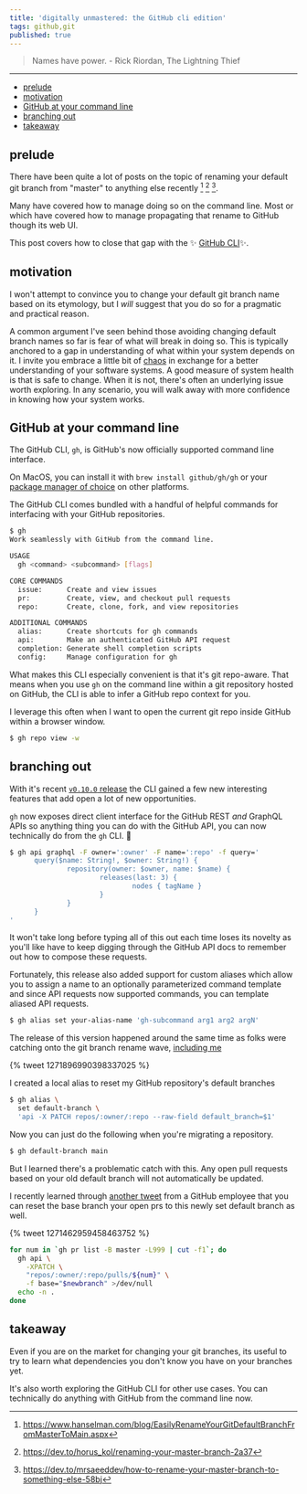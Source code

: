 ```yaml
---
title: 'digitally unmastered: the GitHub cli edition'
tags: github,git
published: true
---
```


> Names have power.
> \- Rick Riordan, The Lightning Thief

---

* [prelude](#prelude)
* [motivation](#motivation)
* [GitHub at your command line](#github-at-your-command-line)
* [branching out](#branching-out)
* [takeaway](#takeaway)

## prelude

There have been quite a lot of posts on the topic of renaming your default git branch from "master" to anything else recently [^1] [^2] [^3]. 

Many have covered how to manage doing so on the command line. Most or which have covered how to manage propagating that rename to GitHub though its web UI. 

This post covers how to close that gap with the ✨ [GitHub CLI](https://cli.github.com/)✨.

## motivation

I won't attempt to convince you to change your default git branch name based on its etymology, but I _will_ suggest that you do so for a pragmatic and practical reason. 

A common argument I've seen behind those avoiding changing default branch names so far is fear of what will break in doing so. This is typically anchored to a gap in understanding of what within your system depends on it. I invite you embrace a little bit of [chaos](https://en.wikipedia.org/wiki/Chaos_engineering) in exchange for a better understanding of your software systems. A good measure of system health is that is safe to change. When it is not, there's often an underlying issue worth exploring. In any scenario, you will walk away with more confidence in knowing how your system works.

## GitHub at your command line

The GitHub CLI, `gh`, is GitHub's now officially supported command line interface.

On MacOS, you can install it with `brew install github/gh/gh` or your [package manager of choice](https://github.com/cli/cli#installation) on other platforms.

The GitHub CLI comes bundled with a handful of helpful commands for interfacing with your GitHub repositories. 

```sh
$ gh
Work seamlessly with GitHub from the command line.

USAGE
  gh <command> <subcommand> [flags]

CORE COMMANDS
  issue:      Create and view issues
  pr:         Create, view, and checkout pull requests
  repo:       Create, clone, fork, and view repositories

ADDITIONAL COMMANDS
  alias:      Create shortcuts for gh commands
  api:        Make an authenticated GitHub API request
  completion: Generate shell completion scripts
  config:     Manage configuration for gh
```

What makes this CLI especially convenient is that it's git repo-aware. That means when you use `gh` on the command line within a git repository hosted on GitHub, the CLI is able to infer a GitHub repo context for you.

I leverage this often when I want to open the current git repo inside GitHub within a browser window.

```sh
$ gh repo view -w
```

## branching out

With it's recent [`v0.10.0` release](https://github.com/cli/cli/releases/tag/v0.10.0) the CLI gained a few new interesting features that add open a lot of new opportunities. 

`gh` now exposes direct client interface for the GitHub REST _and_ GraphQL APIs so anything thing you can do with the GitHub API, you can now technically do from the `gh` CLI. 🤯

```sh
$ gh api graphql -F owner=':owner' -F name=':repo' -f query='
      query($name: String!, $owner: String!) {
              repository(owner: $owner, name: $name) {
                      releases(last: 3) {
                              nodes { tagName }
                      }
              }
      }
'
```

It won't take long before typing all of this out each time loses its novelty as you'll like have to keep digging through the GitHub API docs to remember out how to compose these requests.

Fortunately, this release also added support for custom aliases which allow you to assign a name to an optionally parameterized command template and since API requests now supported commands, you can template aliased API requests.

```sh
$ gh alias set your-alias-name 'gh-subcommand arg1 arg2 argN'
```

The release of this version happened around the same time as folks were catching onto the git branch rename wave, [including me](https://twitter.com/softprops/status/1271896990398337025)

{% tweet 1271896990398337025 %}

I created a local alias to reset my GitHub repository's default branches

```sh
$ gh alias \
  set default-branch \
  'api -X PATCH repos/:owner/:repo --raw-field default_branch=$1'
```

Now you can just do the following when you're migrating a repository.

```sh
$ gh default-branch main
```

But I learned there's a problematic catch with this. Any open pull requests based on your old default branch will not automatically be updated.

I recently learned through [another tweet](https://twitter.com/mislav/status/1271462959458463752) from a GitHub employee that you can reset the base branch your open prs to this newly set default branch as well.

{% tweet 1271462959458463752 %}


```sh
for num in `gh pr list -B master -L999 | cut -f1`; do
  gh api \
    -XPATCH \
    "repos/:owner/:repo/pulls/${num}" \
    -f base="$newbranch" >/dev/null
  echo -n .
done
```

## takeaway

Even if you are on the market for changing your git branches, its useful to try to learn what dependencies you don't know you have on your branches yet.

It's also worth exploring the GitHub CLI for other use cases. You can technically do anything with GitHub from the command line now.

[^1]: https://www.hanselman.com/blog/EasilyRenameYourGitDefaultBranchFromMasterToMain.aspx
[^2]: https://dev.to/horus_kol/renaming-your-master-branch-2a37
[^3]: https://dev.to/mrsaeeddev/how-to-rename-your-master-branch-to-something-else-58bj